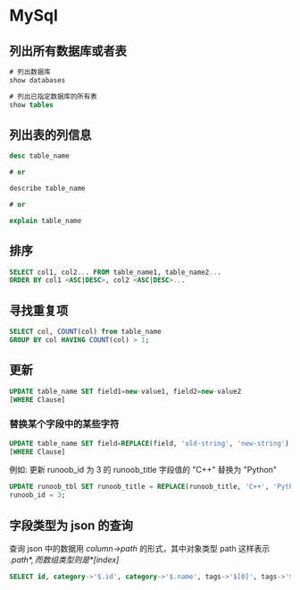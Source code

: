 # MySql

## 列出所有数据库或者表

```sql
# 列出数据库
show databases

# 列出已指定数据库的所有表
show tables
```

## 列出表的列信息

```sql
desc table_name

# or

describe table_name

# or

explain table_name
```

## 排序

```sql
SELECT col1, col2... FROM table_name1, table_name2...
ORDER BY col1 <ASC|DESC>, col2 <ASC|DESC>...
```

## 寻找重复项

```sql
SELECT col, COUNT(col) from table_name
GROUP BY col HAVING COUNT(col) > 1;
```

## 更新

```sql
UPDATE table_name SET field1=new-value1, field2=new-value2
[WHERE Clause]
```

### 替换某个字段中的某些字符

```sql
UPDATE table_name SET field=REPLACE(field, 'old-string', 'new-string') 
[WHERE Clause]
```

例如: 更新 runoob\_id 为 3 的 runoob\_title 字段值的 "C++" 替换为 "Python"

```sql
UPDATE runoob_tbl SET runoob_title = REPLACE(runoob_title, 'C++', 'Python') where 
runoob_id = 3;
```

## 字段类型为 json 的查询

查询 json 中的数据用 *column->path* 的形式，其中对象类型 path 这样表示 *$.path*, 而数组类型则是 *$[index]*

```sql
SELECT id, category->'$.id', category->'$.name', tags->'$[0]', tags->'$[2]' FROM lnmp;
```

